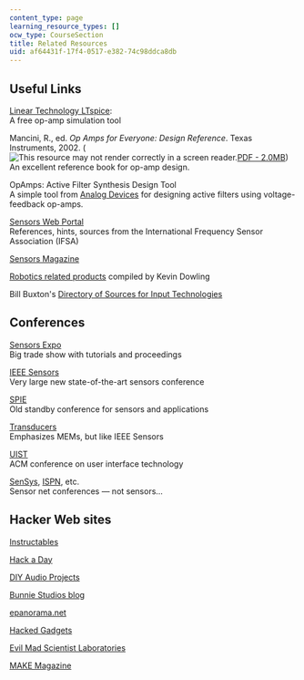 ```yaml
---
content_type: page
learning_resource_types: []
ocw_type: CourseSection
title: Related Resources
uid: af64431f-17f4-0517-e382-74c98ddca8db
---
```


Useful Links
------------

[Linear Technology LTspice](http://www.linear.com/designtools/software/index.jsp):  
A free op-amp simulation tool

Mancini, R., ed. _Op Amps for Everyone: Design Reference_. Texas Instruments, 2002. (![This resource may not render correctly in a screen reader.](/images/inacessible.gif)[PDF - 2.0MB](https://web.mit.edu/6.101/www/reference/op_amps_everyone.pdf))  
An excellent reference book for op-amp design.

OpAmps: Active Filter Synthesis Design Tool  
A simple tool from [Analog Devices](http://www.analog.com/en/index.html) for designing active filters using voltage-feedback op-amps.

[Sensors Web Portal](http://www.sensorsportal.com/)  
References, hints, sources from the International Frequency Sensor Association (IFSA)

[Sensors Magazine](http://www.sensorsmag.com/)

[Robotics related products](http://www.cs.cmu.edu/~chuck/robotpg/robofaq/10.html) compiled by Kevin Dowling

Bill Buxton's [Directory of Sources for Input Technologies](http://www.billbuxton.com/InputSources.html)

Conferences
-----------

[Sensors Expo](http://www.sensorsexpo.com/)  
Big trade show with tutorials and proceedings

[IEEE Sensors](http://www.ieee-sensors.org/)  
Very large new state-of-the-art sensors conference

[SPIE](http://spie.org/x306.xml)  
Old standby conference for sensors and applications

[Transducers](http://ieeexplore.ieee.org/xpl/conhome.jsp?punumber=1000712)  
Emphasizes MEMs, but like IEEE Sensors

[UIST](http://portal.acm.org/event.cfm?id=RE172)  
ACM conference on user interface technology

[SenSys](http://sensys.acm.org/), [ISPN](http://ipsn.acm.org/), etc.  
Sensor net conferences — not sensors...

Hacker Web sites
----------------

[Instructables](http://www.instructables.com/)

[Hack a Day](http://hackaday.com/)

[DIY Audio Projects](http://diyaudioprojects.com/)

[Bunnie Studios blog](http://www.bunniestudios.com/blog/)

[epanorama.net](http://www.epanorama.net/)

[Hacked Gadgets](http://hackedgadgets.com/)

[Evil Mad Scientist Laboratories](http://evilmadscientist.com/)

[MAKE Magazine](http://makezine.com/)